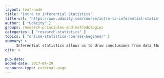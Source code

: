 ```yaml
---
layout: leaf-node
title: "Intro to Inferential Statistics"
title-url: "https://www.udacity.com/course/intro-to-inferential-statistics--ud201"
author: [ "Udacity" ]
groups: research-principles-and-methodologies
categories: [ "research-statistics" ]
topics: [ "online-statistics-courses-beginner" ]
summary: >
     Inferential statistics allows us to draw conclusions from data that might not be immediately obvious. This course focuses on enhancing your ability to develop hypotheses and use common tests such as t-tests, ANOVA tests, and regression to validate your claims.
cite: >
     
pub-date: 
added-date: 2017-04-29
resource-type: external-page
---
```

